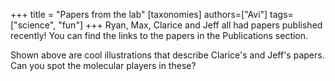 +++
title = "Papers from the lab"
[taxonomies]
authors=["Avi"]
tags=["science", "fun"]
+++
Ryan, Max, Clarice and Jeff all had papers published recently! You can find the links to the papers in the Publications section.

Shown above are cool illustrations that describe Clarice's and Jeff's papers. Can you spot the molecular players in these?
